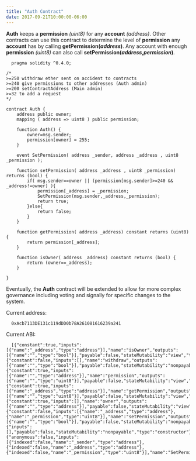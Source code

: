 ```yaml
---
title: "Auth Contract"
date: 2017-09-21T10:00:00-06:00
---
```

**Auth** keeps a **permission** *(uint8)* for any **account** *(address)*. Other contracts can use this contract to determine the level of **permission** any **account** has by calling **getPermission(*address*)**. Any account with enough **permission** *(uint8)* can also call **setPermission(*address*,*permission*)**.

```
  pragma solidity ^0.4.0;

/*
>=250 withdraw ether sent on accident to contracts
>=240 give permissions to other addresses (Auth admin)
>=200 setContractAddress (Main admin)
>=32 to add a request 
*/

contract Auth {
    address public owner;
    mapping ( address => uint8 ) public permission;

    function Auth() {
        owner=msg.sender;
        permission[owner] = 255;
    }

    event SetPermission( address _sender, address _address , uint8 _permission );

    function setPermission( address _address , uint8 _permission) returns (bool) {
        if( msg.sender==owner || (permission[msg.sender]>=240 && _address!=owner) ){
            permission[_address] = _permission;
            SetPermission(msg.sender,_address,_permission);
            return true;
        }else{
            return false;
        }
    }

    function getPermission( address _address) constant returns (uint8) {
        return permission[_address];
    }

    function isOwner( address _address) constant returns (bool) {
        return (owner==_address);
    }

}

  ```
Eventually, the **Auth** contract will be extended to allow for more complex governance including voting and signally for specific changes to the system.


Current address:
```
  0xAcb7113DE131c119dDD0b78A261081616239a241
  ```
Current ABI:
```
  [{"constant":true,"inputs":[{"name":"_address","type":"address"}],"name":"isOwner","outputs":[{"name":"","type":"bool"}],"payable":false,"stateMutability":"view","type":"function"},{"constant":false,"inputs":[],"name":"withdraw","outputs":[{"name":"","type":"bool"}],"payable":false,"stateMutability":"nonpayable","type":"function"},{"constant":true,"inputs":[{"name":"","type":"address"}],"name":"permission","outputs":[{"name":"","type":"uint8"}],"payable":false,"stateMutability":"view","type":"function"},{"constant":true,"inputs":[{"name":"_address","type":"address"}],"name":"getPermission","outputs":[{"name":"","type":"uint8"}],"payable":false,"stateMutability":"view","type":"function"},{"constant":true,"inputs":[],"name":"owner","outputs":[{"name":"","type":"address"}],"payable":false,"stateMutability":"view","type":"function"},{"constant":false,"inputs":[{"name":"_address","type":"address"},{"name":"_permission","type":"uint8"}],"name":"setPermission","outputs":[{"name":"","type":"bool"}],"payable":false,"stateMutability":"nonpayable","type":"function"},{"inputs":[],"payable":false,"stateMutability":"nonpayable","type":"constructor"},{"anonymous":false,"inputs":[{"indexed":false,"name":"_sender","type":"address"},{"indexed":false,"name":"_address","type":"address"},{"indexed":false,"name":"_permission","type":"uint8"}],"name":"SetPermission","type":"event"}]
  ```
